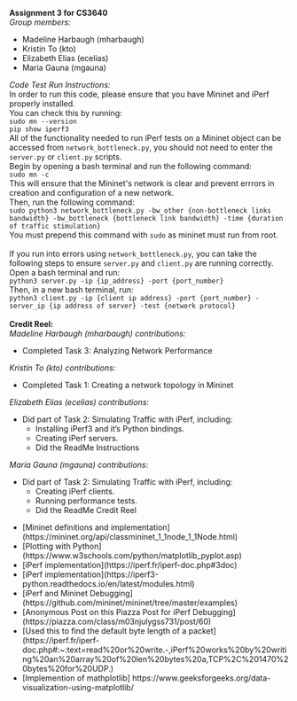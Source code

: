 <strong>Assignment 3 for CS3640</strong> <br>
<em>Group members:</em>
<ul>
<li>Madeline Harbaugh (mharbaugh)
<li> Kristin To (kto)
<li>Elizabeth Elias (ecelias)
<li>Maria Gauna (mgauna)
</ul>
<em>Code Test Run Instructions:</em> <br>
In order to run this code, please ensure that you have Mininet and iPerf properly installed. <br> 
You can check this by running: <br>
<code>sudo mn --version</code> <br>
<code>pip show iperf3</code> <br>
All of the functionality needed to run iPerf tests on a Mininet object can be accessed from <code>network_bottleneck.py</code>, 
you should not need to enter the <code>server.py</code> or <code>client.py</code> scripts. <br>
Begin by opening a bash terminal and run the following command: <br>
<code>sudo mn -c</code> <br>
This will ensure that the Mininet's network is clear and prevent errrors in creation and configuration of a new network.<br>
Then, run the following command: <br>
<code>sudo python3 network_bottleneck.py -bw_other {non-bottleneck links bandwidth} -bw_bottleneck {bottleneck link bandwidth} -time {duration of traffic stimulation}</code> <br> 
You must prepend this command with <code>sudo</code> as mininet must run from root. <br> <br>
If you run into errors using <code>network_bottleneck.py</code>, you can take the following steps to ensure <code>server.py</code> and <code>client.py</code> are running correctly. <br> 
Open a bash terminal and run: <br>
<code>python3 server.py -ip {ip_address} -port {port_number}</code> <br>
Then, in a new bash terminal, run: <br>
<code>python3 client.py -ip {client ip address} -port {port_number} -server_ip {ip address of server} -test {network protocol}</code> <br>
<br>
<strong>Credit Reel:</strong> <br>
<em>Madeline Harbaugh (mharbaugh) contributions:</em> <ul>
<li> Completed Task 3:  Analyzing Network Performance 
</ul>
<em>Kristin To (kto) contributions: </em> <ul>
<li> Completed Task 1:  Creating a network topology in Mininet
</ul>
<em>Elizabeth Elias (ecelias) contributions: </em> <ul>
<li> Did part of Task 2:  Simulating Traffic with iPerf, including: <ul>
<li> Installing iPerf3 and it’s Python bindings.
<li> Creating iPerf servers.
<li> Did the ReadMe Instructions
</ul>
</ul>
<em>Maria Gauna (mgauna) contributions: </em> <ul>
<li> Did part of Task 2: Simulating Traffic with iPerf, including: <ul>
<li> Creating iPerf clients. 
<li>Running performance tests.
<li>Did the ReadMe Credit Reel
</ul>
</ul>

<ul>
<li> [Mininet definitions and implementation](https://mininet.org/api/classmininet_1_1node_1_1Node.html)
<li> [Plotting with Python](https://www.w3schools.com/python/matplotlib_pyplot.asp)
<li> [iPerf implementation](https://iperf.fr/iperf-doc.php#3doc)
<li> [iPerf implementation](https://iperf3-python.readthedocs.io/en/latest/modules.html)
<li> [iPerf and Mininet Debugging](https://github.com/mininet/mininet/tree/master/examples)
<li> [Anonymous Post on this Piazza Post for iPerf Debugging](https://piazza.com/class/m03njulygss731/post/60)
<li>[Used this to find the default byte length of a packet] (https://iperf.fr/iperf-doc.php#:~:text=read%20or%20write.-,iPerf%20works%20by%20writing%20an%20array%20of%20len%20bytes%20a,TCP%2C%201470%20bytes%20for%20UDP.)
<li> [Implemention of mathplotlib] https://www.geeksforgeeks.org/data-visualization-using-matplotlib/
</ul>